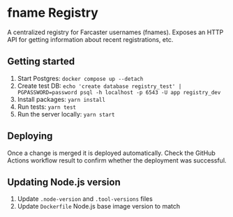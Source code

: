 # fname Registry

A centralized registry for Farcaster usernames (fnames). Exposes an HTTP API for getting information about recent registrations, etc.

## Getting started

1. Start Postgres: `docker compose up --detach`
2. Create test DB: `echo 'create database registry_test' | PGPASSWORD=password psql -h localhost -p 6543 -U app registry_dev`
3. Install packages: `yarn install`
4. Run tests: `yarn test`
5. Run the server locally: `yarn start`

## Deploying

Once a change is merged it is deployed automatically. Check the GitHub Actions workflow result to confirm whether the deployment was successful.

## Updating Node.js version

1. Update `.node-version` and `.tool-versions` files
2. Update `Dockerfile` Node.js base image version to match
